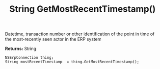 ﻿---
uid: crmscript_ref_NSErpConnection_GetMostRecentTimestamp
title: String GetMostRecentTimestamp()
intellisense: NSErpConnection.GetMostRecentTimestamp
keywords: NSErpConnection, GetMostRecentTimestamp
so.topic: reference
---

Datetime, transaction number or other identification of the point in time of the most-recently seen actor in the ERP system

**Returns:** String


```crmscript
NSErpConnection thing;
String mostRecentTimestamp  = thing.GetMostRecentTimestamp();
```


